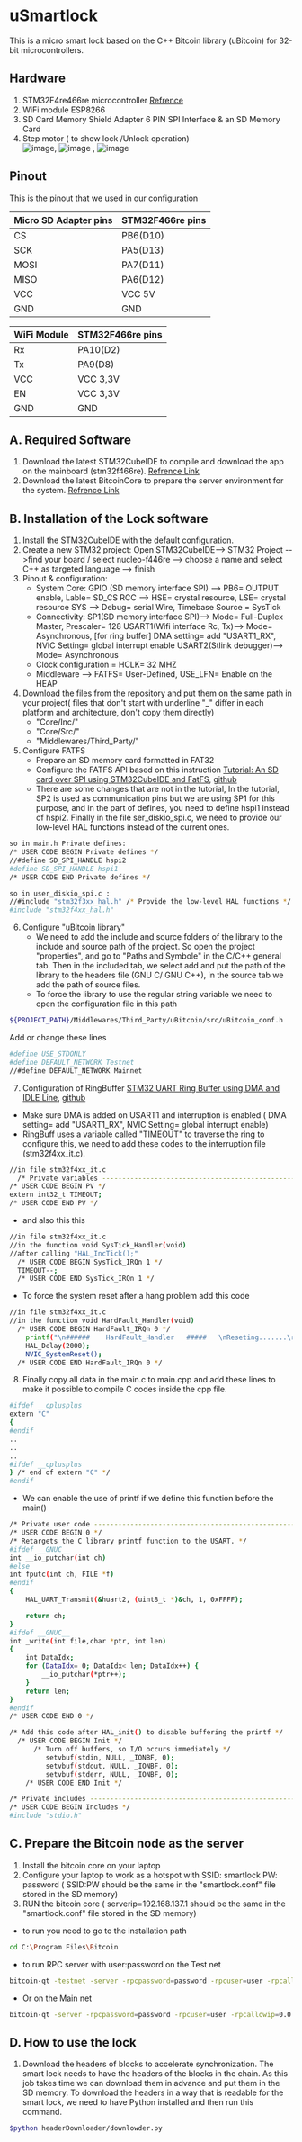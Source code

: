 # uSmartlock

This is a micro smart lock based on the C++ Bitcoin library (uBitcoin) for 32-bit microcontrollers. 
 
## Hardware
1. STM32F4re466re microcontroller [Refrence](https://www.st.com/en/evaluation-tools/nucleo-f446re.html)  
2. WiFi module ESP8266 
3. SD Card Memory Shield Adapter 6 PIN SPI Interface & an SD Memory Card
4. Step motor ( to show lock /Unlock operation) </br>
![image](images/stm32F466re.jpg), ![image](images/ESP-01(ESP8266).jpg) , ![image](images/SD_Memory_Modul.jpg) 
## Pinout
This is the pinout that we used in our configuration

| Micro SD Adapter pins  | STM32F466re pins |
| ------------- | ------------- |
| CS            | PB6(D10)  |
| SCK           | PA5(D13)  |
| MOSI          | PA7(D11)  |
| MISO          | PA6(D12)  |
| VCC           | VCC 5V    |
| GND           | GND       |

| WiFi Module   | STM32F466re pins |
| ------------- | -------------    |
| Rx            | PA10(D2)         |
| Tx            | PA9(D8)          |
| VCC           | VCC 3,3V         |
| EN            | VCC 3,3V         |
| GND           | GND              |

## A. Required Software
1. Download the latest STM32CubeIDE to compile and download the app on the mainboard (stm32f466re). [Refrence Link](https://www.st.com/en/evaluation-tools/nucleo-f446re.html)
2. Download the latest BitcoinCore to prepare the server environment for the system. [Refrence Link](https://bitcoin.org/en/bitcoin-core/)


## B. Installation of the Lock software 

1. Install the STM32CubeIDE with the default configuration.
2. Create a new STM32 project: Open STM32CubeIDE--> STM32 Project -->find your board / select nucleo-f446re --> choose a name and select C++ as targeted language --> finish
3. Pinout & configuration:
   - System Core:
     GPIO (SD memory interface SPI) --> PB6= OUTPUT enable, Lable= SD_CS
     RCC --> HSE= crystal resource, LSE= crystal resource
     SYS --> Debug= serial Wire, Timebase Source = SysTick
   - Connectivity:
     SP1(SD memory interface SPI)--> Mode= Full-Duplex Master, Prescaler= 128
     USART1(Wifi interface Rc, Tx)--> Mode= Asynchronous, [for ring buffer] DMA setting= add "USART1_RX", NVIC Setting= global interrupt enable
     USART2(Stlink debugger)--> Mode= Asynchronous
    - Clock configuration = HCLK= 32 MHZ
    - Middleware --> FATFS= User-Defined, USE_LFN= Enable on the HEAP
4. Download the files from the repository and put them on the same path in your project( files that don't start with underline "_" differ in each platform and architecture, don't copy them directly)
   - "Core/Inc/"
   - "Core/Src/"
   - "Middlewares/Third_Party/"
5. Configure FATFS
   - Prepare an SD memory card formatted in FAT32 
   - Configure the FATFS API based on this instruction [Tutorial: An SD card over SPI using STM32CubeIDE and FatFS](https://01001000.xyz/2020-08-09-Tutorial-STM32CubeIDE-SD-card/), [github](https://github.com/kiwih/cubeide-sd-card/tree/master)
   - There are some changes that are not in the tutorial, In the tutorial, SP2 is used as communication pins but we are using SP1 for this purpose, and in the part of defines, you need to define hspi1 instead of hspi2. Finally in the file ser_diskio_spi.c, we need to provide our low-level HAL functions instead of the current ones.
```sh
so in main.h Private defines:
/* USER CODE BEGIN Private defines */
//#define SD_SPI_HANDLE hspi2
#define SD_SPI_HANDLE hspi1
/* USER CODE END Private defines */
```    
```sh
so in user_diskio_spi.c :
//#include "stm32f3xx_hal.h" /* Provide the low-level HAL functions */
#include "stm32f4xx_hal.h"
```
6. Configure "uBitcoin library"
     - We need to add the include and source folders of the library to the include and source path of the project. So open the project "properties", and go to "Paths and Symbole" in the C/C++ general tab. Then in the included tab, we select add and put the path of the library to the headers file (GNU C/ GNU C++), in the source tab we add the path of source files.
     - To force the library to use the regular string variable we need to open the configuration file in this path
```sh
${PROJECT_PATH}/Middlewares/Third_Party/uBitcoin/src/uBitcoin_conf.h
```
Add or change these lines
```sh
#define USE_STDONLY
#define DEFAULT_NETWORK Testnet
//#define DEFAULT_NETWORK Mainnet
```
7. Configuration of RingBuffer [STM32 UART Ring Buffer using DMA and IDLE Line](https://controllerstech.com/uart-dma-with-idle-line-detection/), [github](https://github.com/controllerstech/STM32/tree/master/UART%20CIRCULAR%20BUFFER)
- Make sure DMA is added on USART1 and interruption is enabled ( DMA setting= add "USART1_RX", NVIC Setting= global interrupt enable)
- RingBuff uses a variable called "TIMEOUT" to traverse the ring to configure this, we need to add these codes to the interruption file (stm32f4xx_it.c).
```sh
//in file stm32f4xx_it.c
  /* Private variables ---------------------------------------------------------*/
/* USER CODE BEGIN PV */
extern int32_t TIMEOUT;
/* USER CODE END PV */
```
- and also this this

```sh
//in file stm32f4xx_it.c
//in the function void SysTick_Handler(void)
//after calling "HAL_IncTick();"
  /* USER CODE BEGIN SysTick_IRQn 1 */
  TIMEOUT--;
  /* USER CODE END SysTick_IRQn 1 */
```

 - To force the system reset after a hang problem add this code

```sh
//in file stm32f4xx_it.c
//in the function void HardFault_Handler(void)
  /* USER CODE BEGIN HardFault_IRQn 0 */
	printf("\n######	HardFault_Handler	#####   \nReseting.......\r");
	HAL_Delay(2000);
	NVIC_SystemReset();
  /* USER CODE END HardFault_IRQn 0 */
```


8. Finally copy all data in the main.c to main.cpp and add these lines to make it possible to compile C codes inside the cpp file.
```sh
#ifdef __cplusplus
extern "C"
{
#endif
..
..
..
#ifdef __cplusplus
} /* end of extern "C" */
#endif
```
   - We can enable the use of printf if we define this function before the main()
```sh
/* Private user code ---------------------------------------------------------*/
/* USER CODE BEGIN 0 */
/* Retargets the C library printf function to the USART. */
#ifdef __GNUC__
int __io_putchar(int ch)
#else
int fputc(int ch, FILE *f)
#endif
{
    HAL_UART_Transmit(&huart2, (uint8_t *)&ch, 1, 0xFFFF);

    return ch;
}
#ifdef __GNUC__
int _write(int file,char *ptr, int len)
{
    int DataIdx;
    for (DataIdx= 0; DataIdx< len; DataIdx++) {
        __io_putchar(*ptr++);
    }
    return len;
}
#endif
/* USER CODE END 0 */
```
```sh
/* Add this code after HAL_init() to disable buffering the printf */
  /* USER CODE BEGIN Init */
  	  /* Turn off buffers, so I/O occurs immediately */
  	     setvbuf(stdin, NULL, _IONBF, 0);
  	     setvbuf(stdout, NULL, _IONBF, 0);
  	     setvbuf(stderr, NULL, _IONBF, 0);
    /* USER CODE END Init */
```
```sh
/* Private includes ----------------------------------------------------------*/
/* USER CODE BEGIN Includes */
#include "stdio.h"
```

  ## C. Prepare the Bitcoin node as the server
  1. Install the bitcoin core on your laptop
  2. Configure your laptop to work as a hotspot with SSID: smartlock  PW: password ( SSID:PW should be the same in the "smartlock.conf" file stored in the SD memory)
  3. RUN the bitcoin core ( serverip=192.168.137.1 should be the same in the "smartlock.conf" file stored in the SD memory)

- to run you need to go to the installation path

```sh
cd C:\Program Files\Bitcoin
```

- to run RPC server with user:password on the Test net 
     
```sh
bitcoin-qt -testnet -server -rpcpassword=password -rpcuser=user -rpcallowip=0.0.0.0/0 -rpcbind=192.168.137.1
```

- Or on the Main net
      
```sh
bitcoin-qt -server -rpcpassword=password -rpcuser=user -rpcallowip=0.0.0.0/0 -rpcbind=192.168.137.1
```


 ## D. How to use the lock
1. Download the headers of blocks to accelerate synchronization. The smart lock needs to have the headers of the blocks in the chain. As this job takes time we can download them in advance and put them in the SD memory. To download the headers in a way that is readable for the smart lock, we need to have Python installed and then run this command.
    
```sh
$python headerDownloader/downlowder.py
```     



